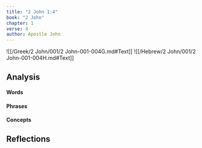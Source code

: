 ```yaml
---
title: "2 John 1:4"
book: "2 John"
chapter: 1
verse: 4
author: Apostle John
---
```

![[/Greek/2 John/001/2 John-001-004G.md#Text]]
![[/Hebrew/2 John/001/2 John-001-004H.md#Text]]

## Analysis

#### Words

#### Phrases

#### Concepts

## Reflections
